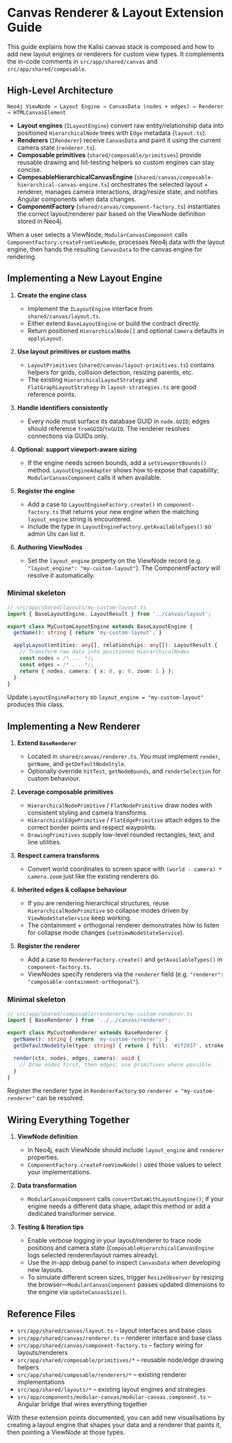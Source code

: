 # Canvas Renderer & Layout Extension Guide

This guide explains how the Kalisi canvas stack is composed and how to add new layout engines or renderers for custom view types. It complements the in-code comments in `src/app/shared/canvas` and `src/app/shared/composable`.

## High-Level Architecture

```text
Neo4j ViewNode → Layout Engine → CanvasData (nodes + edges) → Renderer → HTMLCanvasElement
```

- **Layout engines** (`ILayoutEngine`) convert raw entity/relationship data into positioned `HierarchicalNode` trees with `Edge` metadata (`layout.ts`).
- **Renderers** (`IRenderer`) receive `CanvasData` and paint it using the current camera state (`renderer.ts`).
- **Composable primitives** (`shared/composable/primitives`) provide reusable drawing and hit-testing helpers so custom engines can stay concise.
- **ComposableHierarchicalCanvasEngine** (`shared/canvas/composable-hierarchical-canvas-engine.ts`) orchestrates the selected layout + renderer, manages camera interactions, drag/resize state, and notifies Angular components when data changes.
- **ComponentFactory** (`shared/canvas/component-factory.ts`) instantiates the correct layout/renderer pair based on the ViewNode definition stored in Neo4j.

When a user selects a ViewNode, `ModularCanvasComponent` calls `ComponentFactory.createFromViewNode`, processes Neo4j data with the layout engine, then hands the resulting `CanvasData` to the canvas engine for rendering.

## Implementing a New Layout Engine

1. **Create the engine class**
   - Implement the `ILayoutEngine` interface from `shared/canvas/layout.ts`.
   - Either extend `BaseLayoutEngine` or build the contract directly.
   - Return positioned `HierarchicalNode[]` and optional `Camera` defaults in `applyLayout`.

2. **Use layout primitives or custom maths**
   - `LayoutPrimitives` (`shared/canvas/layout-primitives.ts`) contains helpers for grids, collision detection, resizing parents, etc.
   - The existing `HierarchicalLayoutStrategy` and `FlatGraphLayoutStrategy` in `layout-strategies.ts` are good reference points.

3. **Handle identifiers consistently**
   - Every node must surface its database GUID in `node.GUID`; edges should reference `fromGUID`/`toGUID`. The renderer resolves connections via GUIDs only.

4. **Optional: support viewport-aware sizing**
   - If the engine needs screen bounds, add a `setViewportBounds()` method. `LayoutEngineAdapter` shows how to expose that capability; `ModularCanvasComponent` calls it when available.

5. **Register the engine**
   - Add a case to `LayoutEngineFactory.create()` in `component-factory.ts` that returns your new engine when the matching `layout_engine` string is encountered.
   - Include the type in `LayoutEngineFactory.getAvailableTypes()` so admin UIs can list it.

6. **Authoring ViewNodes**
   - Set the `layout_engine` property on the ViewNode record (e.g. `"layout_engine": "my-custom-layout"`). The ComponentFactory will resolve it automatically.

### Minimal skeleton

```ts
// src/app/shared/layouts/my-custom-layout.ts
import { BaseLayoutEngine, LayoutResult } from '../canvas/layout';

export class MyCustomLayoutEngine extends BaseLayoutEngine {
  getName(): string { return 'my-custom-layout'; }

  applyLayout(entities: any[], relationships: any[]): LayoutResult {
    // Transform raw data into positioned HierarchicalNodes
    const nodes = /* ... */;
    const edges = /* ... */;
    return { nodes, camera: { x: 0, y: 0, zoom: 1 } };
  }
}
```

Update `LayoutEngineFactory` so `layout_engine = "my-custom-layout"` produces this class.

## Implementing a New Renderer

1. **Extend `BaseRenderer`**
   - Located in `shared/canvas/renderer.ts`. You must implement `render`, `getName`, and `getDefaultNodeStyle`.
   - Optionally override `hitTest`, `getNodeBounds`, and `renderSelection` for custom behaviour.

2. **Leverage composable primitives**
   - `HierarchicalNodePrimitive` / `FlatNodePrimitive` draw nodes with consistent styling and camera transforms.
   - `HierarchicalEdgePrimitive` / `FlatEdgePrimitive` attach edges to the correct border points and respect waypoints.
   - `DrawingPrimitives` supply low-level rounded rectangles, text, and line utilities.

3. **Respect camera transforms**
   - Convert world coordinates to screen space with `(world - camera) * camera.zoom` just like the existing renderers do.

4. **Inherited edges & collapse behaviour**
   - If you are rendering hierarchical structures, reuse `HierarchicalNodePrimitive` so collapse modes driven by `ViewNodeStateService` keep working.
   - The containment + orthogonal renderer demonstrates how to listen for collapse mode changes (`setViewNodeStateService`).

5. **Register the renderer**
   - Add a case to `RendererFactory.create()` and `getAvailableTypes()` in `component-factory.ts`.
   - ViewNodes specify renderers via the `renderer` field (e.g. `"renderer": "composable-containment-orthogonal"`).

### Minimal skeleton

```ts
// src/app/shared/composable/renderers/my-custom-renderer.ts
import { BaseRenderer } from '../../canvas/renderer';

export class MyCustomRenderer extends BaseRenderer {
  getName(): string { return 'my-custom-renderer'; }
  getDefaultNodeStyle(type: string) { return { fill: '#1f2937', stroke: '#4b5563' }; }

  render(ctx, nodes, edges, camera): void {
    // Draw nodes first, then edges; use primitives where possible
  }
}
```

Register the renderer type in `RendererFactory` so `renderer = "my-custom-renderer"` can be resolved.

## Wiring Everything Together

1. **ViewNode definition**
   - In Neo4j, each ViewNode should include `layout_engine` and `renderer` properties.
   - `ComponentFactory.createFromViewNode()` uses those values to select your implementations.

2. **Data transformation**
   - `ModularCanvasComponent` calls `convertDataWithLayoutEngine()`; if your engine needs a different data shape, adapt this method or add a dedicated transformer service.

3. **Testing & Iteration tips**
   - Enable verbose logging in your layout/renderer to trace node positions and camera state (`ComposableHierarchicalCanvasEngine` logs selected renderer/layout names already).
   - Use the in-app debug panel to inspect `CanvasData` when developing new layouts.
   - To simulate different screen sizes, trigger `ResizeObserver` by resizing the browser—`ModularCanvasComponent` passes updated dimensions to the engine via `updateCanvasSize()`.

## Reference Files

- `src/app/shared/canvas/layout.ts` – layout interfaces and base class
- `src/app/shared/canvas/renderer.ts` – renderer interface and base class
- `src/app/shared/canvas/component-factory.ts` – factory wiring for layouts/renderers
- `src/app/shared/composable/primitives/*` – reusable node/edge drawing helpers
- `src/app/shared/composable/renderers/*` – existing renderer implementations
- `src/app/shared/layouts/*` – existing layout engines and strategies
- `src/app/components/modular-canvas/modular-canvas.component.ts` – Angular bridge that wires everything together

With these extension points documented, you can add new visualisations by creating a layout engine that shapes your data and a renderer that paints it, then pointing a ViewNode at those types.
